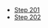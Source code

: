 <ul>
  <li>
    <a href="https://stackblitz.com/github/saniyusuf/abc-partners-may-2018#201">Step 201</a>
  </l1>
  <li>
    <a href="https://stackblitz.com/github/saniyusuf/abc-partners-may-2018#202">Step 202</a>
  </li>
</ul>
